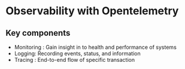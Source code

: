 # Observability with Opentelemetry

## Key components
 - Monitoring : Gain insight in to health and performance of systems
 - Logging: Recording events, status, and information
 - Tracing : End-to-end flow of specific transaction

 

